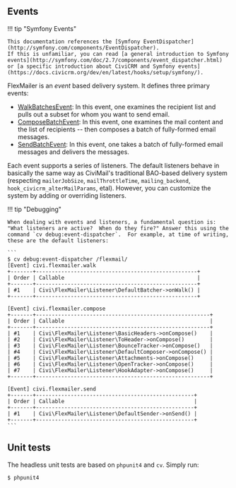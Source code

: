 ## Events

!!! tip "Symfony Events"

    This documentation references the [Symfony EventDispatcher](http://symfony.com/components/EventDispatcher).
    If this is unfamiliar, you can read [a general introduction to Symfony events](http://symfony.com/doc/2.7/components/event_dispatcher.html)
    or [a specific introduction about CiviCRM and Symfony events](https://docs.civicrm.org/dev/en/latest/hooks/setup/symfony/).

FlexMailer is an *event* based delivery system. It defines three primary events:

* [WalkBatchesEvent](/develop/WalkBatchesEvent.md): In this event, one examines the recipient list and pulls out a subset for whom you want to send email.
* [ComposeBatchEvent](/develop/ComposeBatchEvent.md): In this event, one examines the mail content and the list of recipients -- then composes a batch of fully-formed email messages.
* [SendBatchEvent](/develop/SendBatchEvent.md): In this event, one takes a batch of fully-formed email messages and delivers the messages.

Each event supports a series of listeners.  The default listeners behave in basically the same way as CiviMail's traditional BAO-based delivery
system (respecting `mailerJobSize`, `mailThrottleTime`, `mailing_backend`, `hook_civicrm_alterMailParams`, etal).  However, you can customize
the system by adding or overriding listeners.

!!! tip "Debugging"

    When dealing with events and listeners, a fundamental question is: "What listeners are active?  When do they fire?" Answer this using the
    command `cv debug:event-dispatcher`.  For example, at time of writing, these are the default listeners:

    ```
    $ cv debug:event-dispatcher /flexmail/
    [Event] civi.flexmailer.walk
    +-------+---------------------------------------------------+
    | Order | Callable                                          |
    +-------+---------------------------------------------------+
    | #1    | Civi\FlexMailer\Listener\DefaultBatcher->onWalk() |
    +-------+---------------------------------------------------+

    [Event] civi.flexmailer.compose
    +-------+-------------------------------------------------------+
    | Order | Callable                                              |
    +-------+-------------------------------------------------------+
    | #1    | Civi\FlexMailer\Listener\BasicHeaders->onCompose()    |
    | #2    | Civi\FlexMailer\Listener\ToHeader->onCompose()        |
    | #3    | Civi\FlexMailer\Listener\BounceTracker->onCompose()   |
    | #4    | Civi\FlexMailer\Listener\DefaultComposer->onCompose() |
    | #5    | Civi\FlexMailer\Listener\Attachments->onCompose()     |
    | #6    | Civi\FlexMailer\Listener\OpenTracker->onCompose()     |
    | #7    | Civi\FlexMailer\Listener\HookAdapter->onCompose()     |
    +-------+-------------------------------------------------------+

    [Event] civi.flexmailer.send
    +-------+--------------------------------------------------+
    | Order | Callable                                         |
    +-------+--------------------------------------------------+
    | #1    | Civi\FlexMailer\Listener\DefaultSender->onSend() |
    +-------+--------------------------------------------------+
    ```


## Unit tests

The headless unit tests are based on `phpunit4` and `cv`. Simply run:

```
$ phpunit4
```
